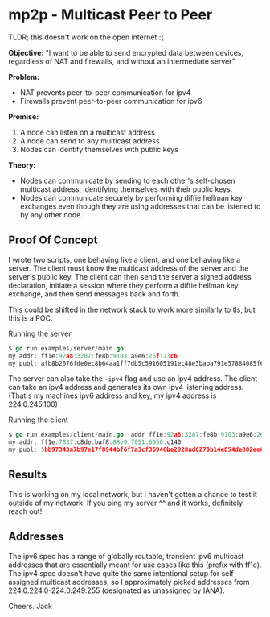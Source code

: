 # mp2p - Multicast Peer to Peer

TLDR; this doesn't work on the open internet :(

**Objective:**
"I want to be able to send encrypted data between devices, regardless of NAT and firewalls, and
without an intermediate server"

**Problem:**
 - NAT prevents peer-to-peer communication for ipv4
 - Firewalls prevent peer-to-peer communication for ipv6

**Premise:**
 1. A node can listen on a multicast address
 2. A node can send to any multicast address
 3. Nodes can identify themselves with public keys

**Theory:**
 - Nodes can communicate by sending to each other's self-chosen multicast address, identifying themselves with their public keys.
 - Nodes can communicate securely by performing diffie hellman key exchanges even though they are using addresses that can be listened to by any other node.

## Proof Of Concept

I wrote two scripts, one behaving like a client, and one behaving like a server.
The client must know the multicast address of the server and the server's public key.
The client can then send the server a signed address declaration, initiate a session where
they perform a diffie hellman key exchange, and then send messages back and forth.

This could be shifted in the network stack to work more similarly to tls, but this is a POC.

Running the server
```go
$ go run examples/server/main.go
my addr: ff1e:92a8:3287:fe8b:9103:a9e6:26f:73c6
my publ: afb8b2676fde0ec8b64aa1ff7db5c591605191ec48e3baba791e57884085f6bd
```

The server can also take the `-ipv4` flag and use an ipv4 address. The client can take an ipv4 address and generates its own ipv4 listening address. (That's my machines ipv6 address and key, my ipv4 address is 224.0.245.100)

Running the client
```go
$ go run examples/client/main.go -addr ff1e:92a8:3287:fe8b:9103:a9e6:26f:73c6 -publ afb8b2676fde0ec8b64aa1ff7db5c591605191ec48e3baba791e57884085f6bd
my addr: ff1e:7837:c8de:baf8:88e9:7051:6056:c140
my publ: 5bb97343a7b97e17f8944bf6f7a3cf36946be2928ad6270b14e854de802ee68a
```

## Results

This is working on my local network, but I haven't gotten a chance to test it outside of my network. If you ping my server ^^ and it works, definitely reach out!

## Addresses

The ipv6 spec has a range of globally routable, transient ipv6 multicast addresses that are essentially meant for use cases like this (prefix with ff1e). The ipv4 spec doesn't have quite the same intentional setup for self-assigned multicast addresses, so I approximately picked addresses from 224.0.224.0-224.0.249.255 (designated as unassigned by IANA).

Cheers.
Jack

